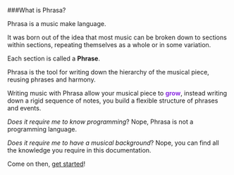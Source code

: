 ###What is Phrasa?



Phrasa is a music make language.



It was born out of the idea that most music can be broken down to sections within sections, repeating themselves as a whole or in some variation.

Each section is called a **Phrase**.

Phrasa is the tool for writing down the hierarchy of the musical piece, reusing phrases and harmony.

Writing music with Phrasa allow your musical piece to <span style="color:blueviolet">**grow**</span>, instead writing down a rigid sequence of notes, you build a flexible structure of phrases and events.



*Does it require me to know programming*? 
Nope, Phrasa is not a programming language.

*Does it require me to have a musical background*? 
Nope, you can find all the knowledge you require in this documentation.



Come on then, [get started](getting_started.md)!